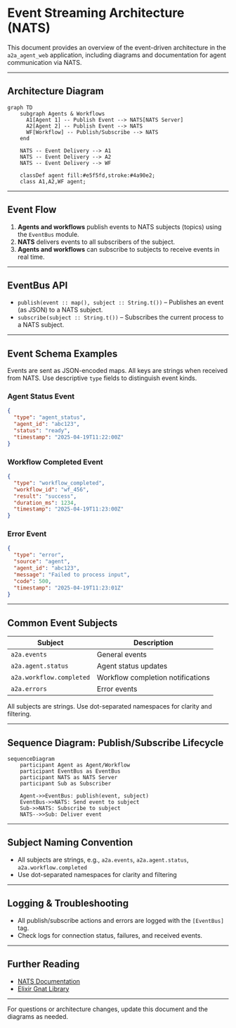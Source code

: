 # Event Streaming Architecture (NATS)

This document provides an overview of the event-driven architecture in the `a2a_agent_web` application, including diagrams and documentation for agent communication via NATS.

---

## Architecture Diagram

```mermaid
graph TD
    subgraph Agents & Workflows
      A1[Agent 1] -- Publish Event --> NATS[NATS Server]
      A2[Agent 2] -- Publish Event --> NATS
      WF[Workflow] -- Publish/Subscribe --> NATS
    end

    NATS -- Event Delivery --> A1
    NATS -- Event Delivery --> A2
    NATS -- Event Delivery --> WF

    classDef agent fill:#e5f5fd,stroke:#4a90e2;
    class A1,A2,WF agent;
```

---

## Event Flow

1. **Agents and workflows** publish events to NATS subjects (topics) using the `EventBus` module.
2. **NATS** delivers events to all subscribers of the subject.
3. **Agents and workflows** can subscribe to subjects to receive events in real time.

---

## EventBus API

- `publish(event :: map(), subject :: String.t())` – Publishes an event (as JSON) to a NATS subject.
- `subscribe(subject :: String.t())` – Subscribes the current process to a NATS subject.

---

## Event Schema Examples

Events are sent as JSON-encoded maps. All keys are strings when received from NATS. Use descriptive `type` fields to distinguish event kinds.

### Agent Status Event
```json
{
  "type": "agent_status",
  "agent_id": "abc123",
  "status": "ready",
  "timestamp": "2025-04-19T11:22:00Z"
}
```

### Workflow Completed Event
```json
{
  "type": "workflow_completed",
  "workflow_id": "wf_456",
  "result": "success",
  "duration_ms": 1234,
  "timestamp": "2025-04-19T11:23:00Z"
}
```

### Error Event
```json
{
  "type": "error",
  "source": "agent",
  "agent_id": "abc123",
  "message": "Failed to process input",
  "code": 500,
  "timestamp": "2025-04-19T11:23:01Z"
}
```

---

## Common Event Subjects

| Subject                   | Description                      |
|--------------------------|----------------------------------|
| `a2a.events`             | General events                    |
| `a2a.agent.status`       | Agent status updates              |
| `a2a.workflow.completed` | Workflow completion notifications |
| `a2a.errors`             | Error events                      |

All subjects are strings. Use dot-separated namespaces for clarity and filtering.

---

## Sequence Diagram: Publish/Subscribe Lifecycle

```mermaid
sequenceDiagram
    participant Agent as Agent/Workflow
    participant EventBus as EventBus
    participant NATS as NATS Server
    participant Sub as Subscriber

    Agent->>EventBus: publish(event, subject)
    EventBus->>NATS: Send event to subject
    Sub->>NATS: Subscribe to subject
    NATS-->>Sub: Deliver event
```

---

## Subject Naming Convention

- All subjects are strings, e.g., `a2a.events`, `a2a.agent.status`, `a2a.workflow.completed`
- Use dot-separated namespaces for clarity and filtering

---

## Logging & Troubleshooting

- All publish/subscribe actions and errors are logged with the `[EventBus]` tag.
- Check logs for connection status, failures, and received events.

---

## Further Reading
- [NATS Documentation](https://docs.nats.io/)
- [Elixir Gnat Library](https://hexdocs.pm/gnat/readme.html)

---

For questions or architecture changes, update this document and the diagrams as needed.
